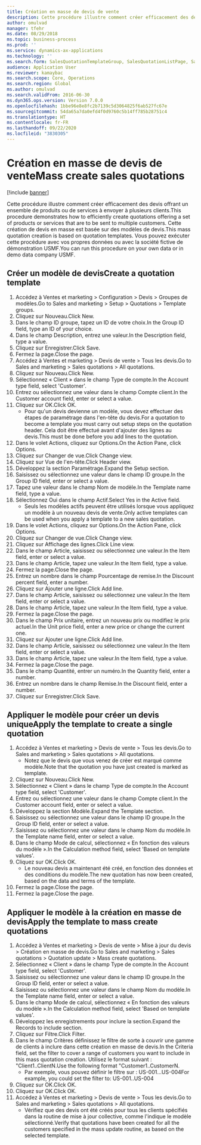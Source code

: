 ```yaml
---
title: Création en masse de devis de vente
description: Cette procédure illustre comment créer efficacement des devis offrant un ensemble de produits ou de services à envoyer à plusieurs clients.
author: omulvad
manager: tfehr
ms.date: 08/29/2018
ms.topic: business-process
ms.prod: ''
ms.service: dynamics-ax-applications
ms.technology: ''
ms.search.form: SalesQuotationTemplateGroup, SalesQuotationListPage, SalesCreateQuotation, SalesQuotationTable, SysQueryForm, SalesQuickQuote
audience: Application User
ms.reviewer: kamaybac
ms.search.scope: Core, Operations
ms.search.region: Global
ms.author: omulvad
ms.search.validFrom: 2016-06-30
ms.dyn365.ops.version: Version 7.0.0
ms.openlocfilehash: 1bbe96e8e8fc2b7139c5d3064825f6ab527fc67e
ms.sourcegitcommit: 54da65a7da0efd4f0d9760c5b14ff785b28751c4
ms.translationtype: HT
ms.contentlocale: fr-FR
ms.lasthandoff: 09/22/2020
ms.locfileid: "3830305"
---
```

# <a name="mass-create-sales-quotations"></a><span data-ttu-id="f8189-103">Création en masse de devis de vente</span><span class="sxs-lookup"><span data-stu-id="f8189-103">Mass create sales quotations</span></span>

[!include [banner](../../includes/banner.md)]

<span data-ttu-id="f8189-104">Cette procédure illustre comment créer efficacement des devis offrant un ensemble de produits ou de services à envoyer à plusieurs clients.</span><span class="sxs-lookup"><span data-stu-id="f8189-104">This procedure demonstrates how to efficiently create quotations offering a set of products or services that are to be sent to multiple customers.</span></span> <span data-ttu-id="f8189-105">Cette création de devis en masse est basée sur des modèles de devis.</span><span class="sxs-lookup"><span data-stu-id="f8189-105">This mass quotation creation is based on quotation templates.</span></span> <span data-ttu-id="f8189-106">Vous pouvez exécuter cette procédure avec vos propres données ou avec la société fictive de démonstration USMF.</span><span class="sxs-lookup"><span data-stu-id="f8189-106">You can run this procedure on your own data or in demo data company USMF.</span></span>


## <a name="create-a-quotation-template"></a><span data-ttu-id="f8189-107">Créer un modèle de devis</span><span class="sxs-lookup"><span data-stu-id="f8189-107">Create a quotation template</span></span>
1. <span data-ttu-id="f8189-108">Accédez à Ventes et marketing > Configuration > Devis > Groupes de modèles.</span><span class="sxs-lookup"><span data-stu-id="f8189-108">Go to Sales and marketing > Setup > Quotations > Template groups.</span></span>
2. <span data-ttu-id="f8189-109">Cliquez sur Nouveau.</span><span class="sxs-lookup"><span data-stu-id="f8189-109">Click New.</span></span>
3. <span data-ttu-id="f8189-110">Dans le champ ID groupe, tapez un ID de votre choix.</span><span class="sxs-lookup"><span data-stu-id="f8189-110">In the Group ID field, type an ID of your choice.</span></span>
4. <span data-ttu-id="f8189-111">Dans le champ Description, entrez une valeur.</span><span class="sxs-lookup"><span data-stu-id="f8189-111">In the Description field, type a value.</span></span>
5. <span data-ttu-id="f8189-112">Cliquez sur Enregistrer.</span><span class="sxs-lookup"><span data-stu-id="f8189-112">Click Save.</span></span>
6. <span data-ttu-id="f8189-113">Fermez la page.</span><span class="sxs-lookup"><span data-stu-id="f8189-113">Close the page.</span></span>
7. <span data-ttu-id="f8189-114">Accédez à Ventes et marketing > Devis de vente > Tous les devis.</span><span class="sxs-lookup"><span data-stu-id="f8189-114">Go to Sales and marketing > Sales quotations > All quotations.</span></span>
8. <span data-ttu-id="f8189-115">Cliquez sur Nouveau.</span><span class="sxs-lookup"><span data-stu-id="f8189-115">Click New.</span></span>
9. <span data-ttu-id="f8189-116">Sélectionnez « Client » dans le champ Type de compte.</span><span class="sxs-lookup"><span data-stu-id="f8189-116">In the Account type field, select 'Customer'.</span></span>
10. <span data-ttu-id="f8189-117">Entrez ou sélectionnez une valeur dans le champ Compte client.</span><span class="sxs-lookup"><span data-stu-id="f8189-117">In the Customer account field, enter or select a value.</span></span>
11. <span data-ttu-id="f8189-118">Cliquez sur OK.</span><span class="sxs-lookup"><span data-stu-id="f8189-118">Click OK.</span></span>
    * <span data-ttu-id="f8189-119">Pour qu'un devis devienne un modèle, vous devez effectuer des étapes de paramétrage dans l'en-tête du devis.</span><span class="sxs-lookup"><span data-stu-id="f8189-119">For a quotation to become a template you must carry out  setup steps on the quotation header.</span></span> <span data-ttu-id="f8189-120">Cela doit être effectué avant d'ajouter des lignes au devis.</span><span class="sxs-lookup"><span data-stu-id="f8189-120">This must be done before you add lines to the quotation.</span></span>   
12. <span data-ttu-id="f8189-121">Dans le volet Actions, cliquez sur Options.</span><span class="sxs-lookup"><span data-stu-id="f8189-121">On the Action Pane, click Options.</span></span>
13. <span data-ttu-id="f8189-122">Cliquez sur Changer de vue.</span><span class="sxs-lookup"><span data-stu-id="f8189-122">Click Change view.</span></span>
14. <span data-ttu-id="f8189-123">Cliquez sur Vue de l'en-tête.</span><span class="sxs-lookup"><span data-stu-id="f8189-123">Click Header view.</span></span>
15. <span data-ttu-id="f8189-124">Développez la section Paramétrage.</span><span class="sxs-lookup"><span data-stu-id="f8189-124">Expand the Setup section.</span></span>
16. <span data-ttu-id="f8189-125">Saisissez ou sélectionnez une valeur dans le champ ID groupe.</span><span class="sxs-lookup"><span data-stu-id="f8189-125">In the Group ID field, enter or select a value.</span></span>
17. <span data-ttu-id="f8189-126">Tapez une valeur dans le champ Nom de modèle.</span><span class="sxs-lookup"><span data-stu-id="f8189-126">In the Template name field, type a value.</span></span>
18. <span data-ttu-id="f8189-127">Sélectionnez Oui dans le champ Actif.</span><span class="sxs-lookup"><span data-stu-id="f8189-127">Select Yes in the Active field.</span></span>
    * <span data-ttu-id="f8189-128">Seuls les modèles actifs peuvent être utilisés lorsque vous appliquez un modèle à un nouveau devis de vente.</span><span class="sxs-lookup"><span data-stu-id="f8189-128">Only active templates can be used when you apply a template to a new sales quotation.</span></span>  
19. <span data-ttu-id="f8189-129">Dans le volet Actions, cliquez sur Options.</span><span class="sxs-lookup"><span data-stu-id="f8189-129">On the Action Pane, click Options.</span></span>
20. <span data-ttu-id="f8189-130">Cliquez sur Changer de vue.</span><span class="sxs-lookup"><span data-stu-id="f8189-130">Click Change view.</span></span>
21. <span data-ttu-id="f8189-131">Cliquez sur Affichage des lignes.</span><span class="sxs-lookup"><span data-stu-id="f8189-131">Click Line view.</span></span>
22. <span data-ttu-id="f8189-132">Dans le champ Article, saisissez ou sélectionnez une valeur.</span><span class="sxs-lookup"><span data-stu-id="f8189-132">In the Item field, enter or select a value.</span></span>
23. <span data-ttu-id="f8189-133">Dans le champ Article, tapez une valeur.</span><span class="sxs-lookup"><span data-stu-id="f8189-133">In the Item field, type a value.</span></span>
24. <span data-ttu-id="f8189-134">Fermez la page.</span><span class="sxs-lookup"><span data-stu-id="f8189-134">Close the page.</span></span>
25. <span data-ttu-id="f8189-135">Entrez un nombre dans le champ Pourcentage de remise.</span><span class="sxs-lookup"><span data-stu-id="f8189-135">In the Discount percent field, enter a number.</span></span>
26. <span data-ttu-id="f8189-136">Cliquez sur Ajouter une ligne.</span><span class="sxs-lookup"><span data-stu-id="f8189-136">Click Add line.</span></span>
27. <span data-ttu-id="f8189-137">Dans le champ Article, saisissez ou sélectionnez une valeur.</span><span class="sxs-lookup"><span data-stu-id="f8189-137">In the Item field, enter or select a value.</span></span>
28. <span data-ttu-id="f8189-138">Dans le champ Article, tapez une valeur.</span><span class="sxs-lookup"><span data-stu-id="f8189-138">In the Item field, type a value.</span></span>
29. <span data-ttu-id="f8189-139">Fermez la page.</span><span class="sxs-lookup"><span data-stu-id="f8189-139">Close the page.</span></span>
30. <span data-ttu-id="f8189-140">Dans le champ Prix unitaire, entrez un nouveau prix ou modifiez le prix actuel.</span><span class="sxs-lookup"><span data-stu-id="f8189-140">In the Unit price field, enter a new price or change the current one.</span></span>
31. <span data-ttu-id="f8189-141">Cliquez sur Ajouter une ligne.</span><span class="sxs-lookup"><span data-stu-id="f8189-141">Click Add line.</span></span>
32. <span data-ttu-id="f8189-142">Dans le champ Article, saisissez ou sélectionnez une valeur.</span><span class="sxs-lookup"><span data-stu-id="f8189-142">In the Item field, enter or select a value.</span></span>
33. <span data-ttu-id="f8189-143">Dans le champ Article, tapez une valeur.</span><span class="sxs-lookup"><span data-stu-id="f8189-143">In the Item field, type a value.</span></span>
34. <span data-ttu-id="f8189-144">Fermez la page.</span><span class="sxs-lookup"><span data-stu-id="f8189-144">Close the page.</span></span>
35. <span data-ttu-id="f8189-145">Dans le champ Quantité, entrer un numéro.</span><span class="sxs-lookup"><span data-stu-id="f8189-145">In the Quantity field, enter a number.</span></span>
36. <span data-ttu-id="f8189-146">Entrez un nombre dans le champ Remise.</span><span class="sxs-lookup"><span data-stu-id="f8189-146">In the Discount field, enter a number.</span></span>
37. <span data-ttu-id="f8189-147">Cliquez sur Enregistrer.</span><span class="sxs-lookup"><span data-stu-id="f8189-147">Click Save.</span></span>

## <a name="apply-the-template-to-create-a-single-quotation"></a><span data-ttu-id="f8189-148">Appliquer le modèle pour créer un devis unique</span><span class="sxs-lookup"><span data-stu-id="f8189-148">Apply the template to create a single quotation</span></span>
1. <span data-ttu-id="f8189-149">Accédez à Ventes et marketing > Devis de vente > Tous les devis.</span><span class="sxs-lookup"><span data-stu-id="f8189-149">Go to Sales and marketing > Sales quotations > All quotations.</span></span>
    * <span data-ttu-id="f8189-150">Notez que le devis que vous venez de créer est marqué comme modèle.</span><span class="sxs-lookup"><span data-stu-id="f8189-150">Note that the quotation you have just created is marked as template.</span></span>  
2. <span data-ttu-id="f8189-151">Cliquez sur Nouveau.</span><span class="sxs-lookup"><span data-stu-id="f8189-151">Click New.</span></span>
3. <span data-ttu-id="f8189-152">Sélectionnez « Client » dans le champ Type de compte.</span><span class="sxs-lookup"><span data-stu-id="f8189-152">In the Account type field, select 'Customer'.</span></span>
4. <span data-ttu-id="f8189-153">Entrez ou sélectionnez une valeur dans le champ Compte client.</span><span class="sxs-lookup"><span data-stu-id="f8189-153">In the Customer account field, enter or select a value.</span></span>
5. <span data-ttu-id="f8189-154">Développez la section Modèle.</span><span class="sxs-lookup"><span data-stu-id="f8189-154">Expand the Template section.</span></span>
6. <span data-ttu-id="f8189-155">Saisissez ou sélectionnez une valeur dans le champ ID groupe.</span><span class="sxs-lookup"><span data-stu-id="f8189-155">In the Group ID field, enter or select a value.</span></span>
7. <span data-ttu-id="f8189-156">Saisissez ou sélectionnez une valeur dans le champ Nom du modèle.</span><span class="sxs-lookup"><span data-stu-id="f8189-156">In the Template name field, enter or select a value.</span></span>
8. <span data-ttu-id="f8189-157">Dans le champ Mode de calcul, sélectionnez « En fonction des valeurs du modèle ».</span><span class="sxs-lookup"><span data-stu-id="f8189-157">In the Calculation method field, select 'Based on template values'.</span></span>
9. <span data-ttu-id="f8189-158">Cliquez sur OK.</span><span class="sxs-lookup"><span data-stu-id="f8189-158">Click OK.</span></span>
    * <span data-ttu-id="f8189-159">Le nouveau devis a maintenant été créé, en fonction des données et des conditions du modèle.</span><span class="sxs-lookup"><span data-stu-id="f8189-159">The new quotation has now been created, based on the data and terms of the template.</span></span>  
10. <span data-ttu-id="f8189-160">Fermez la page.</span><span class="sxs-lookup"><span data-stu-id="f8189-160">Close the page.</span></span>
11. <span data-ttu-id="f8189-161">Fermez la page.</span><span class="sxs-lookup"><span data-stu-id="f8189-161">Close the page.</span></span>

## <a name="apply-the-template-to-mass-create-quotations"></a><span data-ttu-id="f8189-162">Appliquer le modèle à la création en masse de devis</span><span class="sxs-lookup"><span data-stu-id="f8189-162">Apply the template to mass create quotations</span></span>
1. <span data-ttu-id="f8189-163">Accédez à Ventes et marketing > Devis de vente > Mise à jour du devis > Création en masse de devis.</span><span class="sxs-lookup"><span data-stu-id="f8189-163">Go to Sales and marketing > Sales quotations > Quotation update > Mass create quotations.</span></span>
2. <span data-ttu-id="f8189-164">Sélectionnez « Client » dans le champ Type de compte.</span><span class="sxs-lookup"><span data-stu-id="f8189-164">In the Account type field, select 'Customer'.</span></span>
3. <span data-ttu-id="f8189-165">Saisissez ou sélectionnez une valeur dans le champ ID groupe.</span><span class="sxs-lookup"><span data-stu-id="f8189-165">In the Group ID field, enter or select a value.</span></span>
4. <span data-ttu-id="f8189-166">Saisissez ou sélectionnez une valeur dans le champ Nom du modèle.</span><span class="sxs-lookup"><span data-stu-id="f8189-166">In the Template name field, enter or select a value.</span></span>
5. <span data-ttu-id="f8189-167">Dans le champ Mode de calcul, sélectionnez « En fonction des valeurs du modèle ».</span><span class="sxs-lookup"><span data-stu-id="f8189-167">In the Calculation method field, select 'Based on template values'.</span></span>
6. <span data-ttu-id="f8189-168">Développez les enregistrements pour inclure la section.</span><span class="sxs-lookup"><span data-stu-id="f8189-168">Expand the Records to include section.</span></span>
7. <span data-ttu-id="f8189-169">Cliquez sur Filtre.</span><span class="sxs-lookup"><span data-stu-id="f8189-169">Click Filter.</span></span>
8. <span data-ttu-id="f8189-170">Dans le champ Critères définissez le filtre de sorte à couvrir une gamme de clients à inclure dans cette création en masse de devis.</span><span class="sxs-lookup"><span data-stu-id="f8189-170">In the Criteria field, set the filter to cover a range of customers you want to include in this mass quotation creation.</span></span> <span data-ttu-id="f8189-171">Utilisez le format suivant : "Client1..ClientN.</span><span class="sxs-lookup"><span data-stu-id="f8189-171">Use the following format "Customer1..CustomerN.</span></span>
    * <span data-ttu-id="f8189-172">Par exemple, vous pouvez définir le filtre sur : US-001...US-004</span><span class="sxs-lookup"><span data-stu-id="f8189-172">For example, you could set the filter to: US-001..US-004</span></span>  
9. <span data-ttu-id="f8189-173">Cliquez sur OK.</span><span class="sxs-lookup"><span data-stu-id="f8189-173">Click OK.</span></span>
10. <span data-ttu-id="f8189-174">Cliquez sur OK.</span><span class="sxs-lookup"><span data-stu-id="f8189-174">Click OK.</span></span>
11. <span data-ttu-id="f8189-175">Accédez à Ventes et marketing > Devis de vente > Tous les devis.</span><span class="sxs-lookup"><span data-stu-id="f8189-175">Go to Sales and marketing > Sales quotations > All quotations.</span></span>
    * <span data-ttu-id="f8189-176">Vérifiez que des devis ont été créés pour tous les clients spécifiés dans la routine de mise à jour collective, comme l'indique le modèle sélectionné.</span><span class="sxs-lookup"><span data-stu-id="f8189-176">Verify that quotations have been created for all the customers specified in the mass update routine, as based on the selected template.</span></span>  

